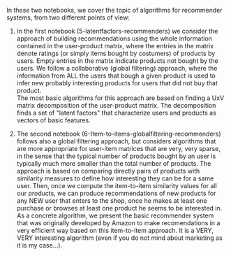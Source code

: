 
In these two notebooks, we cover the topic of algorithms for recommender systems, from two different points of view:

1. In the first notebook (5-latentfactors-recommenders) we consider the approach of building recommendations using the whole information contained in the user-product matrix, where the entries in the matrix denote ratings (or simply items bought by costumers) of products by users. Empty entries in the matrix indicate products not bought by the users. We follow a collaborative (global filtering) approach, where the information from ALL the users that bough a given product is used to infer new probably interesting products for users that did not buy that product.  
The most basic algorithms for this approach are based on finding a UxV  matrix decomposition of the user-product matrix. The decomposition finds a set of "latent factors" that characterize users and products as vectors of basic features.

2. The second notebook (6-Item-to-items-globalfiltering-recommenders) follows also a global filtering
approach, but considers algorithms that are more appropriate for user-item matrices that are very, very sparse, in the sense that the typical number of products bought by an user is typically much more smaller than the total number of products. The approach is based on comparing directly pairs of products with similarity measures to define how interesting they can be for a same user. Then, once we compute the item-to-item similarity values for all our products, we can produce recommendations of new products for any NEW user that enters to the shop, once he makes at least one purchase or browses at least one product he seems to be interested in. As a concrete algorithm, we present the basic recommender system that was originally developed by Amazon to make recomendations in a very efficient way based on this item-to-item approach. It is a VERY, VERY interesting algorithm (even if you do not mind about marketing as it is my case...).
